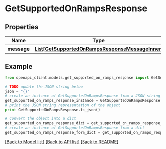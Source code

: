 # GetSupportedOnRampsResponse


## Properties
Name | Type | Description | Notes
------------ | ------------- | ------------- | -------------
**message** | [**List[GetSupportedOnRampsResponseMessageInner]**](GetSupportedOnRampsResponseMessageInner.md) |  | 

## Example

```python
from openapi_client.models.get_supported_on_ramps_response import GetSupportedOnRampsResponse

# TODO update the JSON string below
json = "{}"
# create an instance of GetSupportedOnRampsResponse from a JSON string
get_supported_on_ramps_response_instance = GetSupportedOnRampsResponse.from_json(json)
# print the JSON string representation of the object
print GetSupportedOnRampsResponse.to_json()

# convert the object into a dict
get_supported_on_ramps_response_dict = get_supported_on_ramps_response_instance.to_dict()
# create an instance of GetSupportedOnRampsResponse from a dict
get_supported_on_ramps_response_form_dict = get_supported_on_ramps_response.from_dict(get_supported_on_ramps_response_dict)
```
[[Back to Model list]](../README.md#documentation-for-models) [[Back to API list]](../README.md#documentation-for-api-endpoints) [[Back to README]](../README.md)


